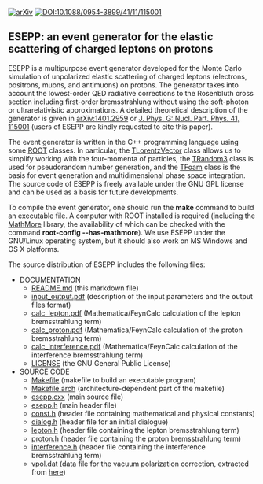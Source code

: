[![arXiv](https://img.shields.io/badge/arXiv-1401.2959-b31b1b.svg)](https://arxiv.org/abs/1401.2959)
[![DOI:10.1088/0954-3899/41/11/115001](https://img.shields.io/badge/DOI-10.1088/0954-3899/41/11/115001-0000ff.svg)](https://doi.org/10.1088/0954-3899/41/11/115001)

## ESEPP: an event generator for the elastic scattering of charged leptons on protons ##

ESEPP is a multipurpose event generator developed for the Monte Carlo simulation of unpolarized elastic scattering of charged leptons (electrons, positrons, muons, and antimuons) on protons. The generator takes into account the lowest-order QED radiative corrections to the Rosenbluth cross section including first-order bremsstrahlung without using the soft-photon or ultrarelativistic approximations. A detailed theoretical description of the generator is given in [arXiv:1401.2959](https://arxiv.org/abs/1401.2959) or [J. Phys. G: Nucl. Part. Phys. 41, 115001](https://doi.org/10.1088/0954-3899/41/11/115001) (users of ESEPP are kindly requested to cite this paper).

The event generator is written in the C++ programming language using some [ROOT](http://root.cern.ch) classes. In particular, the [TLorentzVector](http://root.cern.ch/root/html/TLorentzVector.html) class allows us to simplify working with the four-momenta of particles, the [TRandom3](http://root.cern.ch/root/html/TRandom3.html) class is used for pseudorandom number generation, and the [TFoam](http://root.cern.ch/root/html/TFoam.html) class is the basis for event generation and multidimensional phase space integration. The source code of ESEPP is freely available under the GNU GPL license and can be used as a basis for future developments.

To compile the event generator, one should run the **make** command to build an executable file. A computer with ROOT installed is required (including the [MathMore](http://root.cern.ch/drupal/content/mathmore-library) library, the availability of which can be checked with the command **root-config --has-mathmore**). We use ESEPP under the GNU/Linux operating system, but it should also work on MS Windows and OS X platforms.

The source distribution of ESEPP includes the following files:

* DOCUMENTATION
  * [README.md](README.md) (this markdown file)
  * [input_output.pdf](input_output.pdf) (description of the input parameters and the output files format)
  * [calc_lepton.pdf](calc_lepton.pdf) (Mathematica/FeynCalc calculation of the lepton bremsstrahlung term)
  * [calc_proton.pdf](calc_proton.pdf) (Mathematica/FeynCalc calculation of the proton bremsstrahlung term)
  * [calc_interference.pdf](calc_interference.pdf) (Mathematica/FeynCalc calculation of the interference bremsstrahlung term)
  * [LICENSE](LICENSE) (the GNU General Public License)
* SOURCE CODE
  * [Makefile](Makefile) (makefile to build an executable program)
  * [Makefile.arch](Makefile.arch) (architecture-dependent part of the makefile)
  * [esepp.cxx](esepp.cxx) (main source file)
  * [esepp.h](esepp.h) (main header file)
  * [const.h](const.h) (header file containing mathematical and physical constants)
  * [dialog.h](dialog.h) (header file for an initial dialogue)
  * [lepton.h](lepton.h) (header file containing the lepton bremsstrahlung term)
  * [proton.h](proton.h) (header file containing the proton bremsstrahlung term)
  * [interference.h](interference.h) (header file containing the interference bremsstrahlung term)
  * [vpol.dat](vpol.dat) (data file for the vacuum polarization correction, extracted from [here](http://cmd.inp.nsk.su/~ignatov/vpl/vpol_all_bare_sum_v1.dat))
